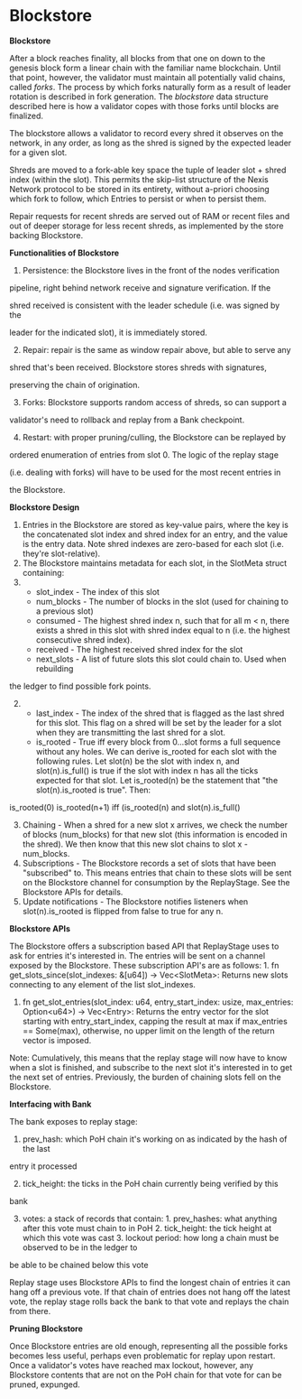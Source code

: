 # Blockstore

**Blockstore**

After a block reaches finality, all blocks from that one on down to the genesis block form a linear chain with the familiar name blockchain. Until that point, however, the validator must maintain all potentially valid chains, called _forks_. The process by which forks naturally form as a result of leader rotation is described in fork generation. The _blockstore_ data structure described here is how a validator copes with those forks until blocks are finalized.

The blockstore allows a validator to record every shred it observes on the network, in any order, as long as the shred is signed by the expected leader for a given slot.

Shreds are moved to a fork-able key space the tuple of leader slot + shred index (within the slot). This permits the skip-list structure of the Nexis Network protocol to be stored in its entirety, without a-priori choosing which fork to follow, which Entries to persist or when to persist them.

Repair requests for recent shreds are served out of RAM or recent files and out of deeper storage for less recent shreds, as implemented by the store backing Blockstore.

**Functionalities of Blockstore**

1. Persistence: the Blockstore lives in the front of the nodes verification

pipeline, right behind network receive and signature verification. If the

shred received is consistent with the leader schedule (i.e. was signed by the

leader for the indicated slot), it is immediately stored.

2. Repair: repair is the same as window repair above, but able to serve any

shred that's been received. Blockstore stores shreds with signatures,

preserving the chain of origination.

3. Forks: Blockstore supports random access of shreds, so can support a

validator's need to rollback and replay from a Bank checkpoint.

4. Restart: with proper pruning/culling, the Blockstore can be replayed by

ordered enumeration of entries from slot 0. The logic of the replay stage

(i.e. dealing with forks) will have to be used for the most recent entries in

the Blockstore.

**Blockstore Design**

1. Entries in the Blockstore are stored as key-value pairs, where the key is the concatenated slot index and shred index for an entry, and the value is the entry data. Note shred indexes are zero-based for each slot (i.e. they're slot-relative).
2. The Blockstore maintains metadata for each slot, in the SlotMeta struct containing:
3.
   * slot\_index - The index of this slot
   * num\_blocks - The number of blocks in the slot (used for chaining to a previous slot)
   * consumed - The highest shred index n, such that for all m < n, there exists a shred in this slot with shred index equal to n (i.e. the highest consecutive shred index).
   * received - The highest received shred index for the slot
   * next\_slots - A list of future slots this slot could chain to. Used when rebuilding

the ledger to find possible fork points.

2.
   * last\_index - The index of the shred that is flagged as the last shred for this slot. This flag on a shred will be set by the leader for a slot when they are transmitting the last shred for a slot.
   * is\_rooted - True iff every block from 0...slot forms a full sequence without any holes. We can derive is\_rooted for each slot with the following rules. Let slot(n) be the slot with index n, and slot(n).is\_full() is true if the slot with index n has all the ticks expected for that slot. Let is\_rooted(n) be the statement that "the slot(n).is\_rooted is true". Then:

is\_rooted(0) is\_rooted(n+1) iff (is\_rooted(n) and slot(n).is\_full()

3. Chaining - When a shred for a new slot x arrives, we check the number of blocks (num\_blocks) for that new slot (this information is encoded in the shred). We then know that this new slot chains to slot x - num\_blocks.
4. Subscriptions - The Blockstore records a set of slots that have been "subscribed" to. This means entries that chain to these slots will be sent on the Blockstore channel for consumption by the ReplayStage. See the Blockstore APIs for details.
5. Update notifications - The Blockstore notifies listeners when slot(n).is\_rooted is flipped from false to true for any n.

**Blockstore APIs**

The Blockstore offers a subscription based API that ReplayStage uses to ask for entries it's interested in. The entries will be sent on a channel exposed by the Blockstore. These subscription API's are as follows: 1. fn get\_slots\_since(slot\_indexes: &\[u64]) -> Vec\<SlotMeta>: Returns new slots connecting to any element of the list slot\_indexes.

1. fn get\_slot\_entries(slot\_index: u64, entry\_start\_index: usize, max\_entries: Option\<u64>) -> Vec\<Entry>: Returns the entry vector for the slot starting with entry\_start\_index, capping the result at max if max\_entries == Some(max), otherwise, no upper limit on the length of the return vector is imposed.

Note: Cumulatively, this means that the replay stage will now have to know when a slot is finished, and subscribe to the next slot it's interested in to get the next set of entries. Previously, the burden of chaining slots fell on the Blockstore.

**Interfacing with Bank**

The bank exposes to replay stage:

1. prev\_hash: which PoH chain it's working on as indicated by the hash of the last

entry it processed

2. tick\_height: the ticks in the PoH chain currently being verified by this

bank

3. votes: a stack of records that contain: 1. prev\_hashes: what anything after this vote must chain to in PoH 2. tick\_height: the tick height at which this vote was cast 3. lockout period: how long a chain must be observed to be in the ledger to

be able to be chained below this vote

Replay stage uses Blockstore APIs to find the longest chain of entries it can hang off a previous vote. If that chain of entries does not hang off the latest vote, the replay stage rolls back the bank to that vote and replays the chain from there.

**Pruning Blockstore**

Once Blockstore entries are old enough, representing all the possible forks becomes less useful, perhaps even problematic for replay upon restart. Once a validator's votes have reached max lockout, however, any Blockstore contents that are not on the PoH chain for that vote for can be pruned, expunged.
